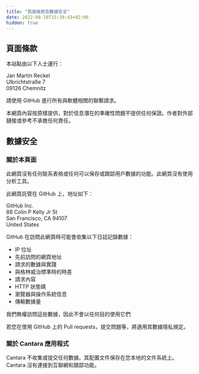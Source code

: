 ```yaml
---
title: "頁面條款及數據安全"
date: 2022-08-10T15:39:43+02:00
hidden: true
---
```


## 頁面條款

本站點由以下人士運行：

Jan Martin Reckel  
Ulbrichtstraße 7  
09126 Chemnitz

請使用 GitHub 進行所有與軟體相關的聯繫請求。

本網頁內容按原樣提供，對於信息潛在的準確性問題不提供任何保證。作者對外部鏈接或參考不承擔任何責任。

## 數據安全

### 關於本頁面

此網頁沒有任何联系表格或任何可以保存或跟踪用戶數據的功能。此網頁沒有使用分析工具。

此網頁託管在 GitHub 上，地址如下：

GitHub Inc.  
88 Colin P Kelly Jr St  
San Francisco, CA 94107  
United States

GitHub 在訪問此網頁時可能會收集以下日誌記錄數據：

* IP 位址
* 先前訪問的網頁地址
* 請求的數據與實踐
* 與格林威治標準時的時差
* 請求內容
* HTTP 狀態碼
* 瀏覽器與操作系統信息
* 傳輸數據量

我們無權訪問這些數據，因此不會以任何目的使用它們

若您在使用 GitHub 上的 Pull requests，提交問題等，將適用其數據隱私規定。

### 關於 Cantara 應用程式

Cantara 不收集或提交任何數據。其配置文件保存在您本地的文件系統上。 Cantara 沒有連接到互聯網和跟踪功能。

